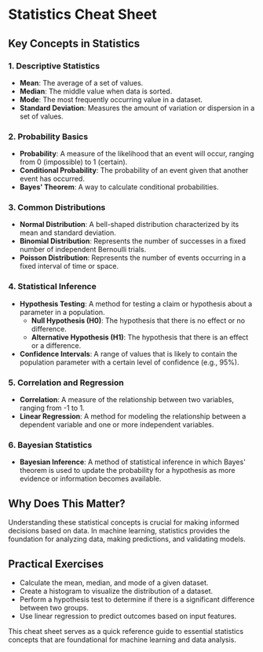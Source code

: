 # Statistics Cheat Sheet

## Key Concepts in Statistics

### 1. **Descriptive Statistics**
   - **Mean**: The average of a set of values.
   - **Median**: The middle value when data is sorted.
   - **Mode**: The most frequently occurring value in a dataset.
   - **Standard Deviation**: Measures the amount of variation or dispersion in a set of values.

### 2. **Probability Basics**
   - **Probability**: A measure of the likelihood that an event will occur, ranging from 0 (impossible) to 1 (certain).
   - **Conditional Probability**: The probability of an event given that another event has occurred.
   - **Bayes' Theorem**: A way to calculate conditional probabilities.

### 3. **Common Distributions**
   - **Normal Distribution**: A bell-shaped distribution characterized by its mean and standard deviation.
   - **Binomial Distribution**: Represents the number of successes in a fixed number of independent Bernoulli trials.
   - **Poisson Distribution**: Represents the number of events occurring in a fixed interval of time or space.

### 4. **Statistical Inference**
   - **Hypothesis Testing**: A method for testing a claim or hypothesis about a parameter in a population.
     - **Null Hypothesis (H0)**: The hypothesis that there is no effect or no difference.
     - **Alternative Hypothesis (H1)**: The hypothesis that there is an effect or a difference.
   - **Confidence Intervals**: A range of values that is likely to contain the population parameter with a certain level of confidence (e.g., 95%).

### 5. **Correlation and Regression**
   - **Correlation**: A measure of the relationship between two variables, ranging from -1 to 1.
   - **Linear Regression**: A method for modeling the relationship between a dependent variable and one or more independent variables.

### 6. **Bayesian Statistics**
   - **Bayesian Inference**: A method of statistical inference in which Bayes' theorem is used to update the probability for a hypothesis as more evidence or information becomes available.

## Why Does This Matter?
Understanding these statistical concepts is crucial for making informed decisions based on data. In machine learning, statistics provides the foundation for analyzing data, making predictions, and validating models.

## Practical Exercises
- Calculate the mean, median, and mode of a given dataset.
- Create a histogram to visualize the distribution of a dataset.
- Perform a hypothesis test to determine if there is a significant difference between two groups.
- Use linear regression to predict outcomes based on input features.

This cheat sheet serves as a quick reference guide to essential statistics concepts that are foundational for machine learning and data analysis.